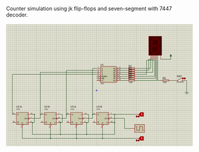 Counter simulation using jk flip-flops and seven-segment with 7447 decoder.</br></br>
![](result.PNG)
